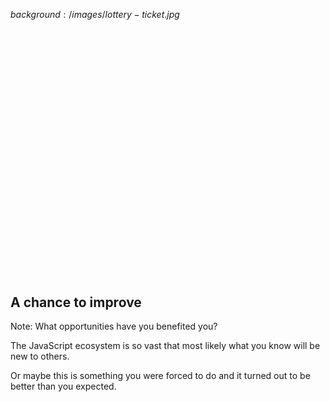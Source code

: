 $background:/images/lottery-ticket.jpg$

<h2 class="right" style="margin-top: 440px;">
  A chance to improve
</h2>

Note: 
What opportunities have you benefited you?

The JavaScript ecosystem is so vast that most likely what you know will be new to others.

Or maybe this is something you were forced to do and it turned out to be better than you expected.

